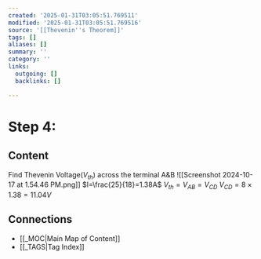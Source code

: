 ```yaml
---
created: '2025-01-31T03:05:51.769511'
modified: '2025-01-31T03:05:51.769516'
source: '[[Thevenin''s Theorem]]'
tags: []
aliases: []
summary: ''
category: ''
links:
  outgoing: []
  backlinks: []

---
```


# Step 4:

## Content
Find Thevenin Voltage($V_{th}$) across the terminal A&B
![[Screenshot 2024-10-17 at 1.54.46 PM.png]]
$I=\frac{25}{18}=1.38A$
$V_{th}=V_{AB}=V_{CD}$
$V_{CD}=8\times 1.38=11.04V$


## Connections
- [[_MOC|Main Map of Content]]
- [[_TAGS|Tag Index]]
